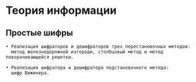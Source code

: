 # Теория информации

## Простые шифры
```
• Реализация шифраторов и дешифраторов трех перестановочных методов:
  метод железнодорожной изгороди, столбцовый метод и метод поворачивающейся решетки.
  
• Реализация шифратора и дешифратора подстановочного метода:
  шифр Вижинера.
```
